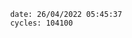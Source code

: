 

                date: 26/04/2022 05:45:37
                cycles: 104100

                         